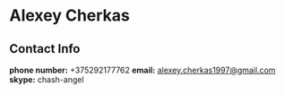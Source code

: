 # Alexey Cherkas

## Contact Info
**phone number:** +375292177762
**email:** alexey.cherkas1997@gmail.com
**skype:** chash-angel